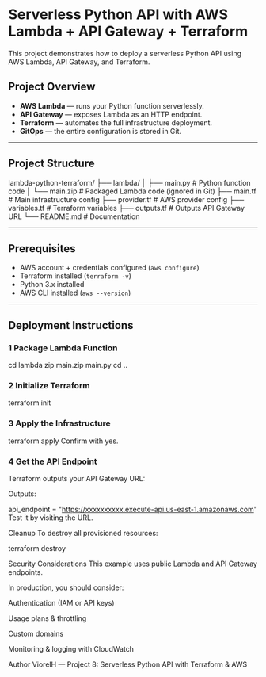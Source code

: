 # Serverless Python API with AWS Lambda + API Gateway + Terraform

This project demonstrates how to deploy a serverless Python API using AWS Lambda, API Gateway, and Terraform.

##  Project Overview

-  **AWS Lambda** — runs your Python function serverlessly.
-  **API Gateway** — exposes Lambda as an HTTP endpoint.
-  **Terraform** — automates the full infrastructure deployment.
-  **GitOps** — the entire configuration is stored in Git.

---

##  Project Structure

lambda-python-terraform/
├── lambda/
│ ├── main.py # Python function code
│ └── main.zip # Packaged Lambda code (ignored in Git)
├── main.tf # Main infrastructure config
├── provider.tf # AWS provider config
├── variables.tf # Terraform variables
├── outputs.tf # Outputs API Gateway URL
└── README.md # Documentation

---

##  Prerequisites

- AWS account + credentials configured (`aws configure`)
- Terraform installed (`terraform -v`)
- Python 3.x installed
- AWS CLI installed (`aws --version`)

---

##  Deployment Instructions

### 1️ Package Lambda Function

cd lambda
zip main.zip main.py
cd ..
### 2️ Initialize Terraform

terraform init
### 3️ Apply the Infrastructure

terraform apply
Confirm with yes.

### 4️ Get the API Endpoint
Terraform outputs your API Gateway URL:

Outputs:

api_endpoint = "https://xxxxxxxxxx.execute-api.us-east-1.amazonaws.com"
Test it by visiting the URL.

 Cleanup
To destroy all provisioned resources:

terraform destroy

 Security Considerations
This example uses public Lambda and API Gateway endpoints.

In production, you should consider:

Authentication (IAM or API keys)

Usage plans & throttling

Custom domains

Monitoring & logging with CloudWatch

 Author
ViorelH — Project 8: Serverless Python API with Terraform & AWS
